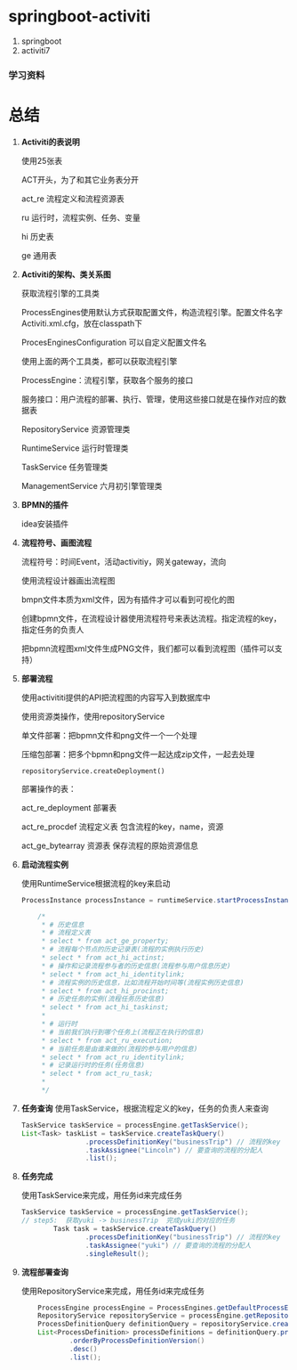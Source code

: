 # springboot-activiti
1. springboot
2. activiti7


### 学习资料
# 总结

1. **Activiti的表说明**

   使用25张表

   ACT开头，为了和其它业务表分开

   act_re 流程定义和流程资源表

   ru 运行时，流程实例、任务、变量

   hi 历史表

   ge 通用表

2. **Activiti的架构、类关系图**

   获取流程引擎的工具类

   ProcessEngines使用默认方式获取配置文件，构造流程引擎。配置文件名字Activiti.xml.cfg，放在classpath下

   ProcesEnginesConfiguration 可以自定义配置文件名

   使用上面的两个工具类，都可以获取流程引擎

   ProcessEngine：流程引擎，获取各个服务的接口

   服务接口：用户流程的部署、执行、管理，使用这些接口就是在操作对应的数据表

   RepositoryService  资源管理类

   RuntimeService  运行时管理类

   TaskService  任务管理类

   ManagementService  六月初引擎管理类

3. **BPMN的插件**

   idea安装插件

4. **流程符号、画图流程**

   流程符号：时间Event，活动activitiy，网关gateway，流向

   使用流程设计器画出流程图

   bmpn文件本质为xml文件，因为有插件才可以看到可视化的图

   创建bpmn文件，在流程设计器使用流程符号来表达流程。指定流程的key，指定任务的负责人

   把bpmn流程图xml文件生成PNG文件，我们都可以看到流程图（插件可以支持）

5. **部署流程**

   使用activititi提供的API把流程图的内容写入到数据库中

   使用资源类操作，使用repositoryService

   单文件部署：把bpmn文件和png文件一个一个处理

   压缩包部署：把多个bpmn和png文件一起达成zip文件，一起去处理

   ```repositoryService.createDeployment()```

   部署操作的表：

   act_re_deployment 部署表

   act_re_procdef 流程定义表  包含流程的key，name，资源

   act_ge_bytearray 资源表 保存流程的原始资源信息

6. **启动流程实例**

   使用RuntimeService根据流程的key来启动

    ```java
    ProcessInstance processInstance = runtimeService.startProcessInstanceByKey("businessTrip");
    
        /*
         * # 历史信息
         * # 流程定义表
         * select * from act_ge_property;
         * # 流程每个节点的历史记录表(流程的实例执行历史)
         * select * from act_hi_actinst;
         * # 操作和记录流程参与者的历史信息(流程参与用户信息历史)
         * select * from act_hi_identitylink;
         * # 流程实例的历史信息，比如流程开始时间等(流程实例历史信息)
         * select * from act_hi_procinst;
         * # 历史任务的实例(流程任务历史信息)
         * select * from act_hi_taskinst;
         *
         * # 运行时
         * # 当前我们执行到哪个任务上(流程正在执行的信息)
         * select * from act_ru_execution;
         * # 当前任务是由谁来做的(流程的参与用户的信息)
         * select * from act_ru_identitylink;
         * # 记录运行时的任务(任务信息)
         * select * from act_ru_task;
         *
         */
    ```

7. **任务查询**
   使用TaskService，根据流程定义的key，任务的负责人来查询
    ```java
    TaskService taskService = processEngine.getTaskService();
    List<Task> taskList = taskService.createTaskQuery()
                    .processDefinitionKey("businessTrip") // 流程的key
                    .taskAssignee("Lincoln") // 要查询的流程的分配人
                    .list();
    ```

8. **任务完成**

   使用TaskService来完成，用任务id来完成任务
    ```java
    TaskService taskService = processEngine.getTaskService();
    // step5:  获取yuki -> businessTrip  完成yuki的对应的任务
            Task task = taskService.createTaskQuery()
                    .processDefinitionKey("businessTrip") // 流程的key
                    .taskAssignee("yuki") // 要查询的流程的分配人
                    .singleResult();
    ```

8. **流程部署查询**

   使用RepositoryService来完成，用任务id来完成任务
    ```java
        ProcessEngine processEngine = ProcessEngines.getDefaultProcessEngine();
        RepositoryService repositoryService = processEngine.getRepositoryService();
        ProcessDefinitionQuery definitionQuery = repositoryService.createProcessDefinitionQuery();
        List<ProcessDefinition> processDefinitions = definitionQuery.processDefinitionKey("businessTrip")
                .orderByProcessDefinitionVersion()
                .desc()
                .list();
    ```